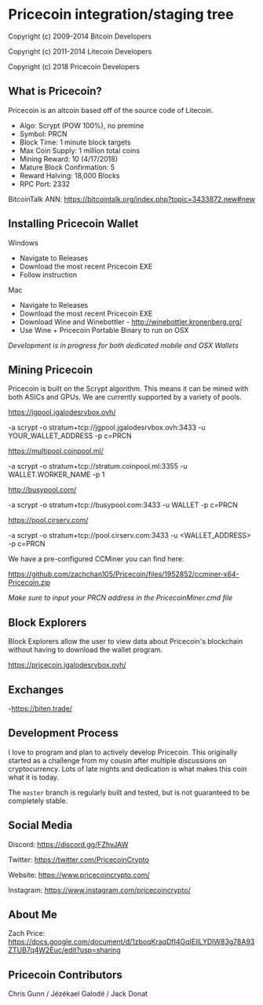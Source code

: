 Pricecoin integration/staging tree
================================

Copyright (c) 2009-2014 Bitcoin Developers

Copyright (c) 2011-2014 Litecoin Developers

Copyright (c) 2018 Pricecoin Developers

What is Pricecoin?
----------------

Pricecoin is an altcoin based off of the source code of Litecoin.

- Algo: Scrypt (POW 100%), no premine
- Symbol: PRCN
- Block Time: 1 minute block targets
- Max Coin Supply: 1 million total coins
- Mining Reward: 10 (4/17/2018)
- Mature Block Confirmation: 5
- Reward Halving: 18,000 Blocks
- RPC Port: 2332

BitcoinTalk ANN:  https://bitcointalk.org/index.php?topic=3433872.new#new

Installing Pricecoin Wallet
-------------------

Windows
 - Navigate to Releases
 - Download the most recent Pricecoin EXE
 - Follow instruction

Mac
 - Navigate to Releases
 - Download the most recent Pricecoin EXE
 - Download Wine and Winebottler - http://winebottler.kronenberg.org/
 - Use Wine + Pricecoin Portable Binary to run on OSX
 
 *Development is in progress for both dedicated mobile and OSX Wallets*
 
 
Mining Pricecoin
-------------------

Pricecoin is built on the Scrypt algorithm. This means it can be mined with both
ASICs and GPUs. We are currently supported by a variety of pools. 




https://jgpool.jgalodesrvbox.ovh/ 


-a scrypt -o stratum+tcp://jgpool.jgalodesrvbox.ovh:3433 -u YOUR_WALLET_ADDRESS -p c=PRCN



https://multipool.coinpool.ml/


-a scrypt -o stratum+tcp://stratum.coinpool.ml:3355 -u WALLET.WORKER_NAME -p 1



http://busypool.com/


-a scrypt -o stratum+tcp://busypool.com:3433 -u WALLET -p c=PRCN



https://pool.cirserv.com/


-a scrypt -o stratum+tcp://pool.cirserv.com:3433 -u <WALLET_ADDRESS> -p c=PRCN




We have a pre-configured CCMiner you can find here: 

https://github.com/zachchan105/Pricecoin/files/1952852/ccminer-x64-Pricecoin.zip

*Make sure to input your PRCN address in the PricecoinMiner.cmd file*

Block Explorers
-------------------

Block Explorers allow the user to view data about Pricecoin's blockchain without having to download
the wallet program.
 
 https://pricecoin.jgalodesrvbox.ovh/
 
Exchanges
-------------------
 
 -https://biten.trade/
 
 
Development Process
-------------------

I love to program and plan to actively develop Pricecoin. This originally 
started as a challenge from my cousin after multiple discussions on cryptocurrency. Lots of late nights
and dedication is what makes this coin what it is today. 

The `master` branch is regularly built and tested, but is not guaranteed to be
completely stable. 

Social Media
------------------

Discord: https://discord.gg/FZhvJAW

Twitter: https://twitter.com/PricecoinCrypto

Website: https://www.pricecoincrypto.com/

Instagram: https://www.instagram.com/pricecoincrypto/

About Me
-------------------

Zach Price:
https://docs.google.com/document/d/1zboqKraqDfI4GqIEllLYDlW83g78A93ZTUB7q4W2Euc/edit?usp=sharing

Pricecoin Contributors 
-------------------

Chris Gunn / Jézékael Galodé / Jack Donat
